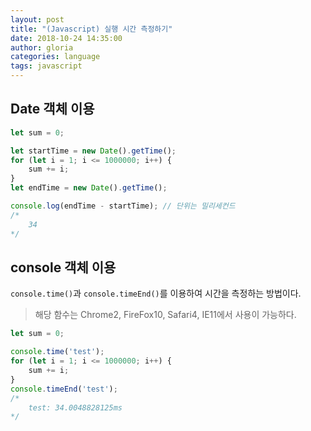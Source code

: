 ```yaml
---
layout: post
title: "(Javascript) 실행 시간 측정하기"
date: 2018-10-24 14:35:00
author: gloria
categories: language
tags: javascript
---
```


## Date 객체 이용
```javascript
let sum = 0;

let startTime = new Date().getTime();
for (let i = 1; i <= 1000000; i++) {
	sum += i;
}
let endTime = new Date().getTime();

console.log(endTime - startTime); // 단위는 밀리세컨드
/*
	34 
*/	
```


## console 객체 이용
`console.time()`과 `console.timeEnd()`를 이용하여 시간을 측정하는 방법이다.
> 해당 함수는 Chrome2, FireFox10, Safari4, IE11에서 사용이 가능하다.
```javascript
let sum = 0;

console.time('test');
for (let i = 1; i <= 1000000; i++) {
	sum += i;
}
console.timeEnd('test');
/*
	test: 34.0048828125ms
*/
```

